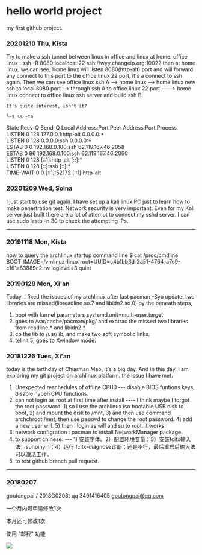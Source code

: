 # hello world project

   my first github project.

### 20201210 Thu, Kista
   Try to make a ssh tunnel between linux in office and linux at home.
    office linux : 
    ssh -R 8080:localhost:22 ssh://wyy.changeip.org:10022
    then at home linux, we can see,
    home linux will listen 8080(http-alt) port and will forward any connect to this port to 
    the office linux 22 port, it's a connect to ssh again. 
    Then we can see
      office linux ssh A --> home linux --> home linux new ssh to local 8080 port --> through ssh A to office linux
      22 port ---> home linux connect to office linux ssh server and build ssh B.
      
    It's quite interest, isn't it?

    └─$ ss -ta
State          Recv-Q      Send-Q           Local Address:Port                Peer Address:Port          Process      
LISTEN         0           128                  127.0.0.1:http-alt                 0.0.0.0:*                          
LISTEN         0           128                    0.0.0.0:ssh                      0.0.0.0:*                          
ESTAB          0           0                192.168.0.100:ssh                62.119.167.46:2058                       
ESTAB          0           96               192.168.0.100:ssh                62.119.167.46:2060                       
LISTEN         0           128                      [::1]:http-alt                    [::]:*                          
LISTEN         0           128                       [::]:ssh                         [::]:*                          
TIME-WAIT      0           0                        [::1]:52172                      [::1]:http-alt



### 20201209 Wed, Solna
   I just start to use git again. 
   I have set up a kali linux PC just to learn how to make penertration test.
Network security is very important.
   Even for my Kali server just built there are a lot of attempt to connect my sshd server.
   I can use sudo lastb -n 30 to check the attempting IPs.

---
### 20191118 Mon, Kista
   how to query the archlinux startup command line
$ cat /proc/cmdline
BOOT_IMAGE=/vmlinuz-linux root=UUID=c4b1bb3d-2a51-4764-a7e9-c161a83889c2 rw loglevel=3 quiet


### 20190129 Mon, Xi'an
   Today, I fixed the issues of my archlinux after last pacman -Syu update.
   two libraries are missed(libreadline.so.7 and libidn2.so.0) by the beneath steps,
   1. boot with kernel parameters systemd.unit=multi-user.target
   2. goes to /var/cache/pacman/pkg/ and exatrac the missed two libraries from readline.* and libidn2.*
   3. cp the lib to /usr/lib, and make two soft symbolic links.
   4. telinit 5, goes to Xwindow mode.
   



### 20181226 Tues, Xi'an

today is the birthday of Chiarman Mao, it's a big day. And in this day, I am exploring my git project on archlinux platform.
the issue I have met.
1. Unexpected reschedules of offline CPU0 --- disable BIOS funtions keys, disable hyper-CPU functions.
2. can not login as root at first time after install ---- I think maybe I forgot the root password. 1) so I use the archlinux iso bootable USB disk to boot, 2) and mount the disk to /mnt,  3) and then use command archchroot /mnt, then use passwd to change the root password. 4) add a new user will. 5) then I login as will and su to root. it works.
3. network configration : pacman to install NetworkManager package.
4. to support chinese. --- 1) 安装字体。2）配置环境变量；3）安装fcitx输入法，sunpinyin；4）运行 fcitx-diagnose诊断；还是不行，最后重启后输入法可以激活工作。
5. to test github branch pull request.

---
### 20180207 ### 


goutongpai / 2018G0208t
qq 3491416405
goutongpai@qq.com
	

一个月内可申请修改1次

本月还可修改1次


使用 “邮我” 功能

<a target="_blank" href="http://mail.qq.com/cgi-bin/qm_share?t=qm_mailme&email=ya6mvL2mp665qKCJuLjnqqak" style="text-decoration:none;"><img src="http://rescdn.qqmail.com/zh_CN/htmledition/images/function/qm_open/ico_mailme_02.png"/></a>
